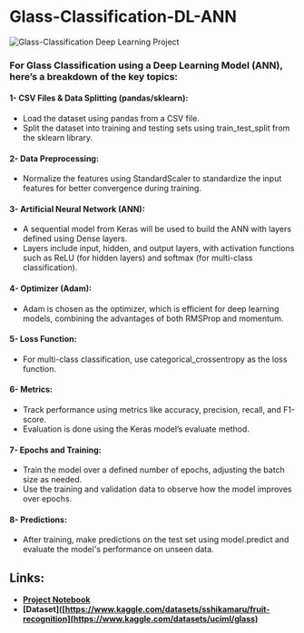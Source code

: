 # Glass-Classification-DL-ANN
![Glass-Classification Deep Learning Project](https://github.com/Ali-jalil88/Fruit-ANN-CNN/blob/main/DALL%C2%B7E%202024-10-08%2014.00.27%20-%20A%20vibrant%20and%20detailed%20image%20of%20a%20fruit%20classification%20system%2C%20showing%20various%20fruits%20like%20apples%2C%20bananas%2C%20oranges%2C%20and%20strawberries%20in%20clear%20section.webp)
### For Glass Classification using a Deep Learning Model (ANN), here’s a breakdown of the key topics:

#### 1- CSV Files & Data Splitting (pandas/sklearn):
- Load the dataset using pandas from a CSV file.
- Split the dataset into training and testing sets using train_test_split from the sklearn library.

#### 2- Data Preprocessing:
- Normalize the features using StandardScaler to standardize the input features for better convergence during training.

#### 3- Artificial Neural Network (ANN):
- A sequential model from Keras will be used to build the ANN with layers defined using Dense layers.
- Layers include input, hidden, and output layers, with activation functions such as ReLU (for hidden layers) and softmax (for multi-class classification).

#### 4- Optimizer (Adam):
- Adam is chosen as the optimizer, which is efficient for deep learning models, combining the advantages of both RMSProp and momentum.

#### 5- Loss Function:
- For multi-class classification, use categorical_crossentropy as the loss function.
#### 6- Metrics:
- Track performance using metrics like accuracy, precision, recall, and F1-score.
- Evaluation is done using the Keras model’s evaluate method.

#### 7- Epochs and Training:
- Train the model over a defined number of epochs, adjusting the batch size as needed.
- Use the training and validation data to observe how the model improves over epochs.

#### 8- Predictions:
- After training, make predictions on the test set using model.predict and evaluate the model's performance on unseen data.
## Links:
- **[Project Notebook](https://www.kaggle.com/code/alialarkawazi/glass-classification-dl-ann)**
- **[Dataset]([https://www.kaggle.com/datasets/sshikamaru/fruit-recognition](https://www.kaggle.com/datasets/uciml/glass)**
